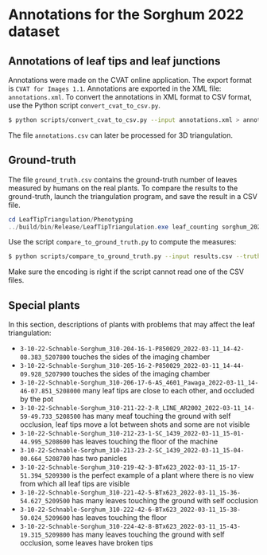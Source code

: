 Annotations for the Sorghum 2022 dataset
===

## Annotations of leaf tips and leaf junctions
Annotations were made on the CVAT online application.
The export format is `CVAT for Images 1.1`.
Annotations are exported in the XML file: `annotations.xml`.
To convert the annotations in XML format to CSV format, use the Python script `convert_cvat_to_csv.py`.
```bash
$ python scripts/convert_cvat_to_csv.py --input annotations.xml > annotations.csv
```
The file `annotations.csv` can later be processed for 3D triangulation.

## Ground-truth
The file `ground_truth.csv` contains the ground-truth number of leaves measured by humans on the real plants.
To compare the results to the ground-truth, launch the triangulation program, and save the result in a CSV file.
```PowerShell
cd LeafTipTriangulation/Phenotyping
../build/bin/Release/LeafTipTriangulation.exe leaf_counting sorghum_2022 results.csv
```
Use the script `compare_to_ground_truth.py` to compute the measures:
```bash
$ python scripts/compare_to_ground_truth.py --input results.csv --truth ground_truth.csv
```
Make sure the encoding is right if the script cannot read one of the CSV files.

## Special plants
In this section, descriptions of plants with problems that may affect the leaf triangulation:
- `3-10-22-Schnable-Sorghum_310-204-16-1-P850029_2022-03-11_14-42-08.383_5207800` touches the sides of the imaging chamber
- `3-10-22-Schnable-Sorghum_310-205-16-2-P850029_2022-03-11_14-44-09.928_5207900` touches the sides of the imaging chamber
- `3-10-22-Schnable-Sorghum_310-206-17-6-AS_4601_Pawaga_2022-03-11_14-46-07.851_5208000` many leaf tips are close to each other, and occluded by the pot
- `3-10-22-Schnable-Sorghum_310-211-22-2-R_LINE_AR2002_2022-03-11_14-59-49.733_5208500` has many meaf touching the ground with self occlusion, leaf tips move a lot between shots and some are not visible
- `3-10-22-Schnable-Sorghum_310-212-23-1-SC_1439_2022-03-11_15-01-44.995_5208600` has leaves touching the floor of the machine
- `3-10-22-Schnable-Sorghum_310-213-23-2-SC_1439_2022-03-11_15-04-00.664_5208700` has two panicles 
- `3-10-22-Schnable-Sorghum_310-219-42-3-BTx623_2022-03-11_15-17-51.394_5209300` is the perfect example of a plant where there is no view from which all leaf tips are visible
- `3-10-22-Schnable-Sorghum_310-221-42-5-BTx623_2022-03-11_15-36-54.627_5209500` has many leaves touching the ground with self occlusion
- `3-10-22-Schnable-Sorghum_310-222-42-6-BTx623_2022-03-11_15-38-50.024_5209600` has leaves touching the floor
- `3-10-22-Schnable-Sorghum_310-224-42-8-BTx623_2022-03-11_15-43-19.315_5209800` has many leaves touching the ground with self occlusion, some leaves have broken tips

